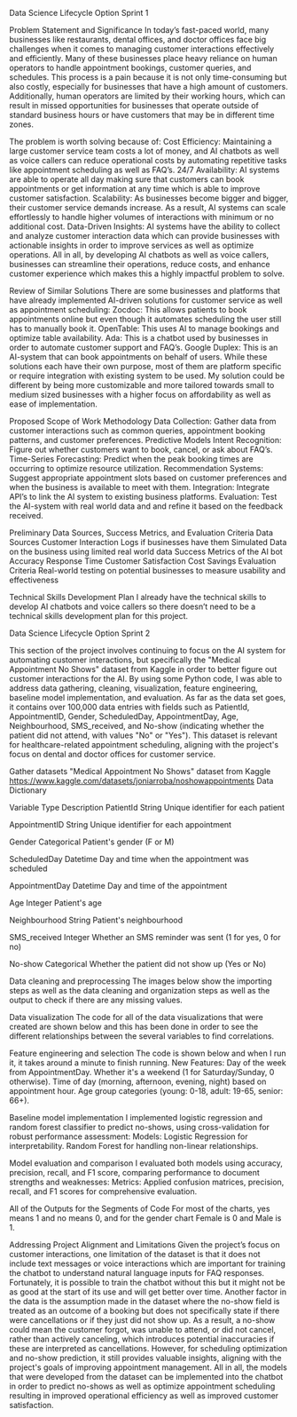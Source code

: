 Data Science Lifecycle Option Sprint 1

Problem Statement and Significance
In today’s fast-paced world, many businesses like restaurants, dental 
offices, and doctor offices face big challenges when it comes to managing 
customer interactions effectively and efficiently. Many of these 
businesses place heavy reliance on human operators to handle appointment 
bookings, customer queries, and schedules. This process is a pain because 
it is not only time-consuming but also costly, especially for businesses 
that have a high amount of customers. Additionally, human operators are 
limited by their working hours, which can result in missed opportunities 
for businesses that operate outside of standard business hours or have 
customers that may be in different time zones. 

The problem is worth solving because of:
Cost Efficiency: Maintaining a large customer service team costs a lot of 
money, and AI chatbots as well as voice callers can reduce operational 
costs by automating repetitive tasks like appointment scheduling as well 
as FAQ’s.
24/7 Availability: AI systems are able to operate all day making sure that 
customers can book appointments or get information at any time which is 
able to improve customer satisfaction.
Scalability: As businesses become bigger and bigger, their customer 
service demands increase. As a result, AI systems can scale effortlessly 
to handle higher volumes of interactions with minimum or no additional 
cost. 
Data-Driven Insights: AI systems have the ability to collect and analyze 
customer interaction data which can provide businesses with actionable 
insights in order to improve services as well as optimize operations. 
All in all, by developing AI chatbots as well as voice callers, businesses 
can streamline their operations, reduce costs, and enhance customer 
experience which makes this a highly impactful problem to solve.

Review of Similar Solutions
There are some businesses and platforms that have already implemented 
AI-driven solutions for customer service as well as appointment 
scheduling:
Zocdoc: This allows patients to book appointments online but even though 
it automates scheduling the user still has to manually book it.
OpenTable: This uses AI to manage bookings and optimize table 
availability.
Ada: This is a chatbot used by businesses in order to automate customer 
support and FAQ’s.
Google Duplex: This is an AI-system that can book appointments on behalf 
of users. 
While these solutions each have their own purpose, most of them are 
platform specific or require integration with existing system to be used. 
My solution could be different by being more customizable and more 
tailored towards small to medium sized businesses with a higher focus on 
affordability as well as ease of implementation. 


Proposed Scope of Work
Methodology
Data Collection: Gather data from customer interactions such as common 
queries, appointment booking patterns, and customer preferences. 
Predictive Models
Intent Recognition: Figure out whether customers want to book, cancel, or 
ask about FAQ’s.
Time-Series Forecasting: Predict when the peak booking times are occurring 
to optimize resource utilization.
Recommendation Systems: Suggest appropriate appointment slots based on 
customer preferences and when the business is available to meet with them.
Integration: Integrate API’s to link the AI system to existing business 
platforms.
Evaluation: Test the AI-system with real world data and and refine it 
based on the feedback received. 

Preliminary Data Sources, Success Metrics, and Evaluation Criteria
Data Sources
Customer Interaction Logs if businesses have them
Simulated Data on the business using limited real world data
Success Metrics of the AI bot
Accuracy 
Response Time
Customer Satisfaction
Cost Savings
Evaluation Criteria
Real-world testing on potential businesses to measure usability and 
effectiveness

Technical Skills Development Plan
I already have the technical skills to develop AI chatbots and voice 
callers so there doesn’t need to be a technical skills development plan 
for this project.


Data Science Lifecycle Option Sprint 2

This section of the project involves continuing to focus on the AI system 
for automating customer interactions, but specifically the "Medical 
Appointment No Shows" dataset from Kaggle in order to better figure out 
customer interactions for the AI. By using some Python code, I was able to 
address data gathering, cleaning, visualization, feature engineering, 
baseline model implementation, and evaluation. As far as the data set 
goes, it contains over 100,000 data entries with fields such as PatientId, 
AppointmentID, Gender, ScheduledDay, AppointmentDay, Age, Neighbourhood, 
SMS_received, and No-show (indicating whether the patient did not attend, 
with values "No" or "Yes"). This dataset is relevant for 
healthcare-related appointment scheduling, aligning with the project's 
focus on dental and doctor offices for customer service.

Gather datasets
"Medical Appointment No Shows" dataset from Kaggle
https://www.kaggle.com/datasets/joniarroba/noshowappointments 
Data Dictionary


Variable
Type
Description
PatientId
String
Unique identifier for each patient


AppointmentID
String
Unique identifier for each appointment


Gender
Categorical
Patient's gender (F or M)


ScheduledDay
Datetime
Day and time when the appointment was scheduled


AppointmentDay
Datetime
Day and time of the appointment


Age
Integer
Patient's age


Neighbourhood
String
Patient's neighbourhood


SMS_received
Integer
Whether an SMS reminder was sent (1 for yes, 0 for no)


No-show
Categorical
Whether the patient did not show up (Yes or No)


Data cleaning and preprocessing
The images below show the importing steps as well as the data cleaning and 
organization steps as well as the output to check if there are any missing 
values.


Data visualization
The code for all of the data visualizations that were created are shown 
below and this has been done in order to see the different relationships 
between the several variables to find correlations.


Feature engineering and selection
The code is shown below and when I run it, it takes around a minute to 
finish running.
New Features:
Day of the week from AppointmentDay.
Whether it's a weekend (1 for Saturday/Sunday, 0 otherwise).
Time of day (morning, afternoon, evening, night) based on appointment 
hour.
Age group categories (young: 0-18, adult: 19-65, senior: 66+).


Baseline model implementation
I implemented logistic regression and random forest classifier to predict 
no-shows, using cross-validation for robust performance assessment:
Models:
Logistic Regression for interpretability.
Random Forest for handling non-linear relationships.


Model evaluation and comparison
I evaluated both models using accuracy, precision, recall, and F1 score, 
comparing performance to document strengths and weaknesses:
Metrics: Applied confusion matrices, precision, recall, and F1 scores for 
comprehensive evaluation.


All of the Outputs for the Segments of Code
For most of the charts, yes means 1 and no means 0, and for the gender 
chart Female is 0 and Male is 1.


Addressing Project Alignment and Limitations
Given the project’s focus on customer interactions, one limitation of the 
dataset is that it does not include text messages or voice interactions 
which are important for training the chatbot to understand natural 
language inputs for FAQ responses. Fortunately, it is possible to train 
the chatbot without this but it might not be as good at the start of its 
use and will get better over time. Another factor in the data is the 
assumption made in the dataset where the no-show field is treated as an 
outcome of a booking but does not specifically state if there were 
cancellations or if they just did not show up. As a result, a no-show 
could mean the customer forgot, was unable to attend, or did not cancel, 
rather than actively canceling, which introduces potential inaccuracies if 
these are interpreted as cancellations. However, for scheduling 
optimization and no-show prediction, it still provides valuable insights, 
aligning with the project's goals of improving appointment management. All 
in all, the models that were developed from the dataset can be implemented 
into the chatbot in order to predict no-shows as well as optimize 
appointment scheduling resulting in improved operational efficiency as 
well as improved customer satisfaction.

